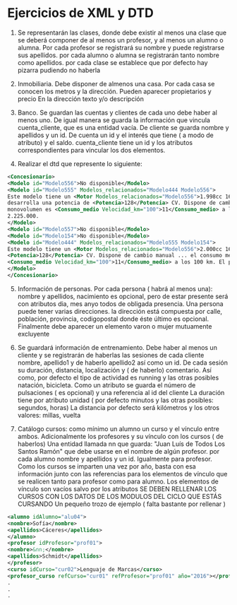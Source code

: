 # Ejercicios de XML y DTD

1) Se representarán las clases, donde debe existir al menos una clase que se deberá componer de al
menos un profesor, y al menos un alumno o alumna. Por cada profesor se registrará su nombre y
puede registrarse sus apellidos. por cada alumno o alumna se registrarán tanto nombre como
apellidos. por cada clase se establece que por defecto hay pizarra pudiendo no haberla

2) Inmobiliaria. Debe disponer de almenos una casa. Por cada casa se conocen los metros y la
dirección. Pueden aparecer propietarios y precio En la dirección texto y/o descripción

3) Banco. Se guardan las cuentas y clientes de cada uno debe haber al menos uno. De igual manera se guarda la información que vincula cuenta_cliente, que es una entidad vacía. De cliente se guarda nombre y apellidos y un id. De cuenta un id y el interés que tiene ( a modo de atributo) y el saldo. cuenta_cliente tiene un id y los atributos correspondientes para vincular los dos elementos.

4) Realizar el dtd que represente lo siguiente:

```xml
<Concesionario>
<Modelo id="Modelo556">No disponible</Modelo>
<Modelo id="Modelo555" Modelos_relacionados="Modelo444 Modelo556">
Este modelo tiene un <Motor Modelos_relacionados="Modelo556">1.998cc 16v. de cuatro cilindros</Motor> que
desarrolla una potencia de <Potencia>128</Potencia> CV. Dispone de cambio manual ... el consumo medio de este
monovolumen es <Consumo_medio Velocidad_km="100">11</Consumo_medio> a los 100 km. El precio base es de
2.225.000.
</Modelo>
<Modelo id="Modelo557">No disponible</Modelo>
<Modelo id="Modelo154">No disponible</Modelo>
<Modelo id="Modelo444" Modelos_relacionados="Modelo555 Modelo154">
Este modelo tiene un <Motor Modelos_relacionados="Modelo556">2.000cc 16v. de cuatro cilindros</Motor> con
<Potencia>128</Potencia> CV. Dispone de cambio manual ... el consumo medio de este monovolumen es
<Consumo_medio Velocidad_km="100">11</Consumo_medio> a los 100 km. El precio base es de 2.500.000.
</Modelo>
</Concesionario>
```

5) Información de personas. Por cada persona ( habrá al menos una): nombre y apellidos,
nacimiento es opcional, pero de estar presente será con atributos dia, mes anyo todos de obligada
presencia. Una persona puede tener varias direcciones. la dirección está compuesta por calle,
población, provincia, codigopostal donde éste último es opcional. Finalmente debe aparecer un
elemento varon o mujer mutuamente excluyente

6) Se guardará información de entrenamiento. Debe haber al menos un cliente y se registrarán de
haberlas las sesiones de cada cliente nombre, apellido1 y de haberlo apellido2 así como un id. De cada sesión su
duración, distancia, localización y ( de haberlo) comentario. Así como, por defecto el tipo de
actividad es running y las otras posibles natación, bicicleta. Como un atributo se guarda el número de pulsaciones ( es opcional) y una
referencia al id del cliente La duración tiene por atributo unidad ( por defecto minutos y las otras posibles: segundos, horas)
La distancia por defecto será kilómetros y los otros valores: millas, vuelta

7) Catálogo cursos:
como mínimo un alumno un curso y el vínculo entre ambos. Adicionalmente los profesores y su
vínculo con los cursos ( de haberlos)
Una entidad llamada nn que guarda: "Juan Luís de Todos Los Santos Ramón" que debe usarse en el
nombre de algún profesor. por cada alumno nombre y apellidos y un id. Igualmente para profesor.
Como los cursos se imparten una vez por año, basta con esa información junto con las referencias
para los elementos de vínculo que se realicen tanto para profesor como para alumno. Los elementos
de vínculo son vacíos salvo por los atributos
SE DEBEN RELLENAR LOS CURSOS CON LOS DATOS DE LOS MODULOS DEL CICLO
QUE ESTÁS CURSANDO
Un pequeño trozo de ejemplo ( falta bastante por rellenar )

```xml
<alumno idAlumno="alu04">
<nombre>Sofía</nombre>
<apellidos>Cáceres</apellidos>
</alumno>
<profesor idProfesor="prof01">
<nombre>&nn;</nombre>
<apellidos>Schmidt</apellidos>
</profesor>
<curso idCurso="cur02">Lenguaje de Marcas</curso>
<profesor_curso refCurso="cur01" refProfesor="prof01" año="2016"></profesor_curso>
.
.
.
```
